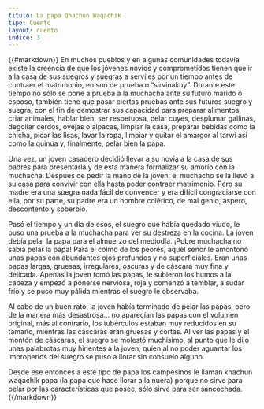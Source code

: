 ```yaml
---
titulo: La papa Qhachun Waqachik
tipo: Cuento
layout: cuento
indice: 3
---
```


{{#markdown}}
En muchos pueblos y en algunas comunidades todavía existe la creencia de que los jóvenes novios y comprometidos tienen que ir a la casa de sus suegros y suegras a serviles por un tiempo antes de contraer el matrimonio, en son de prueba o “sirvinakuy”. Durante este tiempo no sólo se pone a prueba a la muchacha ante su futuro marido o esposo, también tiene que pasar ciertas pruebas ante sus futuros suegro y suegra, con el fin de demostrar sus capacidad para preparar alimentos, criar animales, hablar bien, ser respetuosa, pelar cuyes, desplumar gallinas, degollar cerdos, ovejas o alpacas, limpiar la casa, preparar bebidas como la chicha, picar las lisas, lavar la ropa, limpiar y quitar el amargor al tarwi así como  la quinua  y, finalmente, pelar bien la papa.

Una vez, un joven casadero  decidió llevar a su novia a la casa de sus padres para presentarla y de esta manera formalizar su amorío con la muchacha. Después de  pedir la mano de la joven, el  muchacho  se la llevó a su casa para convivir con ella hasta poder contraer matrimonio. Pero su madre era una suegra nada fácil de convencer y era difícil congraciarse con ella, por su parte, su padre era un hombre colérico, de mal genio, áspero, descontento y soberbio.

Pasó el tiempo y un día de esos, el suegro que había quedado viudo, le puso una prueba a la muchacha para ver su destreza en la cocina. La joven debía  pelar la papa para el almuerzo del mediodía. ¡Pobre muchacha no sabía pelar la papa! Para el colmo de los peores, aquel señor le amontonó unas papas con abundantes ojos profundos y no superficiales. Eran unas papas largas, gruesas, irregulares, oscuras y de cáscara muy fina y delicada. Apenas la joven tomó las papas, le subieron los humos a la cabeza y empezó a ponerse nerviosa, roja y comenzó a temblar, a sudar frío y se puso muy pálida mientras el suegro le observaba.

Al cabo de un buen rato, la joven había terminado de pelar las papas, pero de la manera más desastrosa… no aparecían las papas con el volumen original, más al contrario, los tubérculos estaban muy reducidos en su tamaño, mientras las cáscaras eran gruesas y cortas. Al ver las papas y el montón de cáscaras,  el suegro se molestó muchísimo, al punto que le dijo unas palabrotas muy hirientes a la joven, quien al no poder aguantar los improperios del suegro se puso a llorar sin consuelo alguno.

Desde ese entonces a este tipo de papa los campesinos le llaman khachun waqachik papa (la papa que hace llorar a la nuera) porque no sirve para pelar por las características que posee, sólo sirve para ser sancochada.
{{/markdown}}
